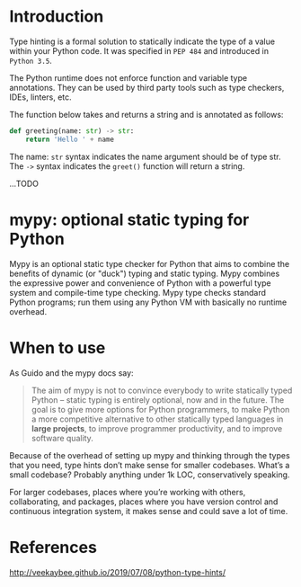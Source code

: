 # Introduction
Type hinting is a formal solution to statically indicate the type of a value within your Python code. It was specified in `PEP 484` and introduced in `Python 3.5`.

The Python runtime does not enforce function and variable type annotations. They can be used by third party tools such as type checkers, 
IDEs, linters, etc.

The function below takes and returns a string and is annotated as follows:
```python
def greeting(name: str) -> str:
    return 'Hello ' + name
```
The name: `str` syntax indicates the name argument should be of type str. The `->` syntax indicates the `greet()` function will return a string.

...TODO


# mypy: optional static typing for Python
Mypy is an optional static type checker for Python that aims to combine the benefits of dynamic (or "duck") typing and static typing. Mypy combines the expressive power and convenience of Python with a powerful type system and compile-time type checking. Mypy type checks standard Python programs; run them using any Python VM with basically no runtime overhead.


# When to use
As Guido and the mypy docs say:  
> The aim of mypy is not to convince everybody to write statically typed Python – static typing is entirely optional, now and in the future. The goal is to give more options for Python programmers, to make Python a more competitive alternative to other statically typed languages in **large projects**, to improve programmer productivity, and to improve software quality.

Because of the overhead of setting up mypy and thinking through the types that you need, type hints don’t make sense for smaller codebases. What’s a small codebase? Probably anything under 1k LOC, conservatively speaking. 

For larger codebases, places where you’re working with others, collaborating, and packages, places where you have version control and continuous integration system, it makes sense and could save a lot of time.

# References
http://veekaybee.github.io/2019/07/08/python-type-hints/
